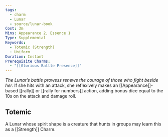 ```yaml
---
tags:
  - charm
  - Lunar
  - source/lunar-book
Cost: 3m
Mins: Appearance 2, Essence 1
Type: Supplemental
Keywords:
  - Totemic (Strength)
  - Uniform
Duration: Instant
Prerequisite Charms:
  - "[[Glorious Battle Presence]]"
---
```

*The Lunar’s battle prowess renews the courage of those who fight beside her.*
If she hits with an attack, she reflexively makes an [[Appearance]]-based [[rally]] or [[rally for numbers]] action, adding bonus dice equal to the 10s on the attack and damage roll. 
## Totemic 

A Lunar whose spirit shape is a creature that hunts in groups may learn this as a [[Strength]] Charm.